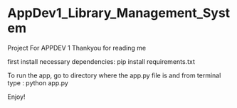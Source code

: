 # AppDev1_Library_Management_System
Project For APPDEV 1
Thankyou for reading me

first install necessary dependencies: pip install requirements.txt 

To run the app, go to directory where the app.py file is and from terminal type : python app.py

Enjoy!
